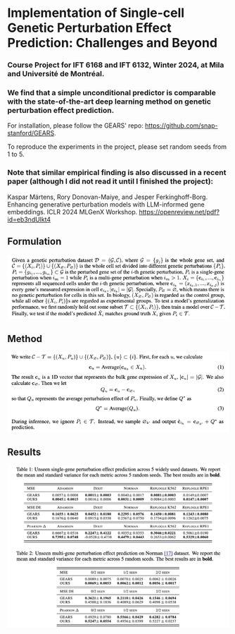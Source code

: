 # Implementation of Single-cell Genetic Perturbation Effect Prediction: Challenges and Beyond

### Course Project for IFT 6168 and IFT 6132, Winter 2024, at Mila and Université de Montréal.

### We find that a simple unconditional predictor is comparable with the state-of-the-art deep learning method on genetic perturbation effect prediction.

For installation, please follow the GEARS' repo: https://github.com/snap-stanford/GEARS.

To reproduce the experiments in the project, please set random seeds from 1 to 5.

### Note that similar empirical finding is also discussed in a recent paper (although I did not read it until I finished the project):

Kaspar Märtens, Rory Donovan-Maiye, and Jesper Ferkinghoff-Borg. Enhancing generative perturbation models with LLM-informed gene embeddings. ICLR 2024 MLGenX Workshop. https://openreview.net/pdf?id=eb3ndUlkt4

## Formulation

<img src="https://github.com/zhan8855/scPEP/blob/master/formulation.png">

## Method

<img src="https://github.com/zhan8855/scPEP/blob/master/method.png">

## Results

<img src="https://github.com/zhan8855/scPEP/blob/master/results.jpeg" width="750">

